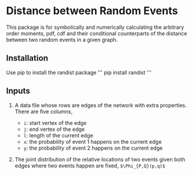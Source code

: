 # Distance between Random Events

This package is for symbolically and numerically calculating the arbitrary order moments, pdf, cdf and their conditional counterparts of the distance between two random events in a given graph.

## Installation

Use pip to install the randist package
'''
pip install randist
'''

## Inputs
1. A data file whose rows are edges of the network with extra properties. There are five columns,
   * `i`: start vertex of the edge
   * `j`: end vertex of the edge
   * `l`: length of the current edge
   * `x`: the probability of event 1 happens on the current edge
   * `y`: the probability of event 2 happens on the current edge

2. The joint distribution of the relative locations of two events given both edges where two events happen are fixed, `$\Phi_{P,Q}(p,q)$`

